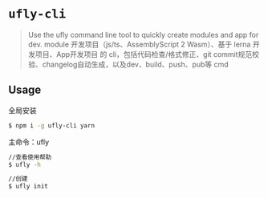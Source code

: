 # `ufly-cli`

> Use the ufly command line tool to quickly create modules and app for dev. module 开发项目（js/ts、AssemblyScript 2 Wasm）、基于 lerna 开发项目、App开发项目 的 cli，包括代码检查/格式修正、git commit规范校验、changelog自动生成，以及dev、build、push、pub等 cmd

## Usage
全局安装

```bash
$ npm i -g ufly-cli yarn
```

主命令：ufly

```bash
//查看使用帮助
$ ufly -h

//创建
$ ufly init
```